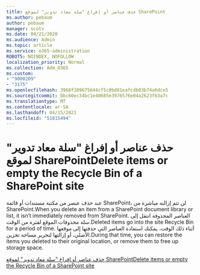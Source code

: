 ```yaml
---
title: حذف عناصر أو إفراغ "سلة معاد تدوير" لموقع SharePoint
ms.author: pebaum
author: pebaum
manager: scotv
ms.date: 04/21/2020
ms.audience: Admin
ms.topic: article
ms.service: o365-administration
ROBOTS: NOINDEX, NOFOLLOW
localization_priority: Normal
ms.collection: Adm_O365
ms.custom:
- "9000209"
- "3175"
ms.openlocfilehash: 3968f389675644cf5c0bd81eafcdb03b74a6dce5
ms.sourcegitcommit: 8bc60ec34bc1e40685e3976576e04a2623f63a7c
ms.translationtype: MT
ms.contentlocale: ar-SA
ms.lasthandoff: 04/15/2021
ms.locfileid: "51815494"
---
```

# <a name="delete-items-or-empty-the-recycle-bin-of-a-sharepoint-site"></a><span data-ttu-id="13d17-102">حذف عناصر أو إفراغ "سلة معاد تدوير" لموقع SharePoint</span><span class="sxs-lookup"><span data-stu-id="13d17-102">Delete items or empty the Recycle Bin of a SharePoint site</span></span> 

<span data-ttu-id="13d17-103">عند حذف عنصر من مكتبة مستندات أو قائمة SharePoint، لن تتم إزالته مباشرة من SharePoint.</span><span class="sxs-lookup"><span data-stu-id="13d17-103">When you delete an item from a SharePoint document library or list, it isn’t immediately removed from SharePoint.</span></span> <span data-ttu-id="13d17-104">العناصر المحذوفة انتقل إلى سلة محذوفات الموقع لفترة من الوقت.</span><span class="sxs-lookup"><span data-stu-id="13d17-104">Deleted items go into the site Recycle Bin for a period of time.</span></span> <span data-ttu-id="13d17-105">أثناء ذلك الوقت، يمكنك استعادة العناصر التي حذفتها إلى موقعها الأصلي، أو إزالتها لتحرير مساحة تخزين.</span><span class="sxs-lookup"><span data-stu-id="13d17-105">During that time, you can restore the items you deleted to their original location, or remove them to free up storage space.</span></span>

[<span data-ttu-id="13d17-106">حذف عناصر أو إفراغ "سلة معاد تدوير" لموقع SharePoint</span><span class="sxs-lookup"><span data-stu-id="13d17-106">Delete items or empty the Recycle Bin of a SharePoint site</span></span>](https://support.office.com/article/2e713599-d13e-40d6-96dc-66f0a366f74e)